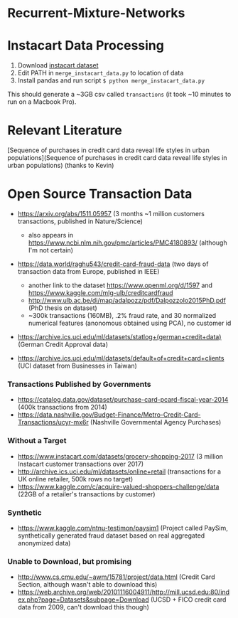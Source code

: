 # Recurrent-Mixture-Networks


# Instacart Data Processing
1. Download [instacart dataset](https://www.instacart.com/datasets/grocery-shopping-2017)
2. Edit PATH in `merge_instacart_data.py` to location of data
3. Install pandas and run script `$ python merge_instacart_data.py`

This should generate a ~3GB csv called `transactions` (it took ~10 minutes to run on a Macbook Pro). 

# Relevant Literature

[Sequence of purchases in credit card data reveal life styles in urban
populations](Sequence of purchases in credit card data reveal life styles in urban
populations) (thanks to Kevin)

# Open Source Transaction Data

* https://arxiv.org/abs/1511.05957 (3 months ~1 million customers transactions, published in Nature/Science)
  * also appears in https://www.ncbi.nlm.nih.gov/pmc/articles/PMC4180893/ (although I'm not certain)

* https://data.world/raghu543/credit-card-fraud-data (two days of transaction data from Europe, published in IEEE)
  - another link to the dataset https://www.openml.org/d/1597 and https://www.kaggle.com/mlg-ulb/creditcardfraud
  - http://www.ulb.ac.be/di/map/adalpozz/pdf/Dalpozzolo2015PhD.pdf (PhD thesis on dataset)
  - ~300k transactions (160MB), .2% fraud rate, and 30 normalized numerical features (anonomous obtained using PCA), no customer id
* https://archive.ics.uci.edu/ml/datasets/statlog+(german+credit+data) (German Credit Approval data)
* https://archive.ics.uci.edu/ml/datasets/default+of+credit+card+clients (UCI dataset from Businesses in Taiwan)

### Transactions Published by Governments
* https://catalog.data.gov/dataset/purchase-card-pcard-fiscal-year-2014 (400k transactions from 2014)
* https://data.nashville.gov/Budget-Finance/Metro-Credit-Card-Transactions/ucyr-mx6r (Nashville Governmental Agency Purchases)


### Without a Target
* https://www.instacart.com/datasets/grocery-shopping-2017 (3 million Instacart customer transactions over 2017)
* http://archive.ics.uci.edu/ml/datasets/online+retail (transactions for a UK online retailer, 500k rows no target)
* https://www.kaggle.com/c/acquire-valued-shoppers-challenge/data (22GB of a retailer's transactions by customer)

### Synthetic 
* https://www.kaggle.com/ntnu-testimon/paysim1 (Project called PaySim, synthetically generated fraud dataset based on real aggregated anonymized data)

### Unable to Download, but promising
* http://www.cs.cmu.edu/~awm/15781/project/data.html (Credit Card Section, although wasn't able to download this)
* https://web.archive.org/web/20101116004911/http://mill.ucsd.edu:80/index.php?page=Datasets&subpage=Download (UCSD + FICO credit card data from 2009, can't download this though)
